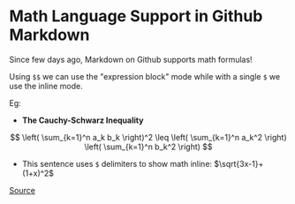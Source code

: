 # Math Language Support in Github Markdown

Since few days ago, Markdown on Github supports math formulas!

Using `$$` we can use the "expression block" mode while with a single `$` we use the inline mode.

Eg:

* **The Cauchy-Schwarz Inequality**

$$ \left( \sum_{k=1}^n a_k b_k \right)^2 \leq \left( \sum_{k=1}^n a_k^2 \right) \left( \sum_{k=1}^n b_k^2 \right) $$

* This sentence uses `$` delimiters to show math inline: $\sqrt{3x-1}+(1+x)^2$

[Source](https://github.blog/2022-05-19-math-support-in-markdown/)
